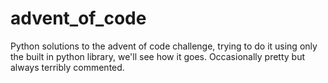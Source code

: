 # advent_of_code

Python solutions to the advent of code challenge, trying to do it using only the built in python library, we'll see how it goes.  Occasionally pretty but always terribly commented.